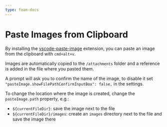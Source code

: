 ```yaml
---
type: foam-docs
---
```

# Paste Images from Clipboard

By installing the [vscode-paste-image](https://github.com/mushanshitiancai/vscode-paste-image) extension, you can paste an image from the clipboard with `cmd+alt+v`.

Images are automatically copied to the `/attachments` folder and a reference is added in the file where you pasted them.

A prompt will ask you to confirm the name of the image, to disable it set `"pasteImage.showFilePathConfirmInputBox": false,` in the settings.

To change the location where the image is created, change the `pasteImage.path` property, e.g.:

- `${currentFileDir}`: save the image next to the file
- `${currentFileDir}/images`: create an `images` directory next to the file and save the image there
